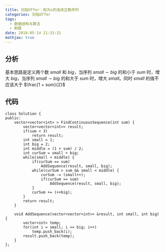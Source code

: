 ```yaml
---
title: 剑指Offer：和为s的连续正数序列
categories: 剑指Offer
tags:
  - 数据结构与算法
  - 刷题
date: 2018-05-14 21:33:31
mathjax: true
---
```


## 分析
基本思路是定义两个数 $small$ 和 $big$，当序列 $small \sim big$ 的和小于 $sum$ 时，增大 $big$，当序列 $small \sim big$ 的和大于 $sum$ 时，增大 $small$。同时 $small$ 的值不应该大于 $\frac{1 + sum}{2}$

## 代码
```
class Solution {
public:
    vector<vector<int> > FindContinuousSequence(int sum) {
        vector<vector<int>> result;
        if(sum < 3)
            return result;
        int small = 1;
        int big = 2;
        int middle = (1 + sum) / 2;
        int curSum = small + big;
        while(small < middle) {
            if(curSum == sum)
                AddSequence(result, small, big);
            while(curSum > sum && small < middle) {
                curSum -= (small++);
                if(curSum == sum)
                    AddSequence(result, small, big);
            }
            curSum += (++big);
        }
        return result;
    }
    
    void AddSequence(vector<vector<int>> &result, int small, int big) {
        vector<int> temp;
        for(int i = small; i <= big; i++)
            temp.push_back(i);
        result.push_back(temp);
    }
};
```

